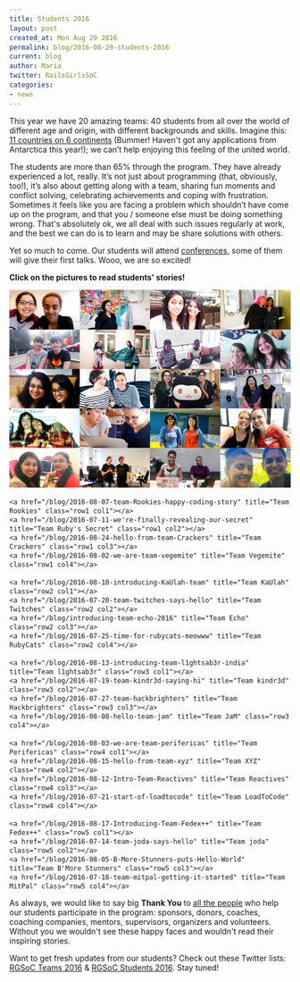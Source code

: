 ```yaml
---
title: Students 2016
layout: post
created_at: Mon Aug 29 2016
permalink: blog/2016-08-29-students-2016
current: blog
author: Maria
twitter: RailsGirlsSoC
categories:
- news
---
```


This year we have 20 amazing teams: 40 students from all over the world of different age and origin, with different backgrounds and skills. Imagine this: [11 countries on 6 continents](/blog/2016-06-24-more-teams-aye) (Bummer! Haven't got any applications from Antarctica this year!); we can’t help enjoying this feeling of the united world.

The students are more than 65% through the program. They have already experienced a lot, really. It’s not just about programming (that, obviously, too!), it’s also about getting along with a team, sharing fun moments and conflict solving, celebrating achievements and coping with frustration. Sometimes it feels like you are facing a problem which shouldn’t have come up on the program, and that you / someone else must be doing something wrong. That's absolutely ok, we all deal with such issues regularly at work, and the best we can do is to learn and may be share solutions with others.

Yet so much to come. Our students will attend [conferences](/blog/2016-08-10-conferences-part1), some of them will give their first talks. Wooo, we are so excited!

**Click on the pictures to read students' stories!**

<section class="students-image-map-4x5">
  <div>
    <img src="/img/blog/2016/2016-08-29-students-2016-4x5.png">

    <a href="/blog/2016-08-07-team-Rookies-happy-coding-story" title="Team Rookies" class="row1 col1"></a>
    <a href="/blog/2016-07-11-we're-finally-revealing-our-secret" title="Team Ruby's Secret" class="row1 col2"></a>
    <a href="/blog/2016-08-24-hello-from-team-Crackers" title="Team Crackers" class="row1 col3"></a>
    <a href="/blog/2016-08-02-we-are-team-vegemite" title="Team Vegemite" class="row1 col4"></a>

    <a href="/blog/2016-08-10-introducing-KaUlah-team" title="Team KaUlah" class="row2 col1"></a>
    <a href="/blog/2016-07-20-team-twitches-says-hello" title="Team Twitches" class="row2 col2"></a>
    <a href="/blog/introducing-team-echo-2016" title="Team Echo" class="row2 col3"></a>
    <a href="/blog/2016-07-25-time-for-rubycats-meowww" title="Team RubyCats" class="row2 col4"></a>

    <a href="/blog/2016-08-13-introducing-team-l1ghtsab3r-india" title="Team l1ghtsab3r" class="row3 col1"></a>
    <a href="/blog/2016-07-19-team-kindr3d-saying-hi" title="Team kindr3d" class="row3 col2"></a>
    <a href="/blog/2016-07-27-team-hackbrighters" title="Team Hackbrighters" class="row3 col3"></a>
    <a href="/blog/2016-08-08-hello-team-jam" title="Team JaM" class="row3 col4"></a>

    <a href="/blog/2016-08-03-we-are-team-perifericas" title="Team Perifericas" class="row4 col1"></a>
    <a href="/blog/2016-08-15-hello-from-team-xyz" title="Team XYZ" class="row4 col2"></a>
    <a href="/blog/2016-08-12-Intro-Team-Reactives" title="Team Reactives" class="row4 col3"></a>
    <a href="/blog/2016-07-21-start-of-loadtocode" title="Team LoadToCode" class="row4 col4"></a>

    <a href="/blog/2016-08-17-Introducing-Team-Fedex++" title="Team Fedex++" class="row5 col1"></a>
    <a href="/blog/2016-07-14-team-joda-says-hello" title="Team joda" class="row5 col2"></a>
    <a href="/blog/2016-08-05-B-More-Stunners-puts-Hello-World" title="Team B'More Stunners" class="row5 col3"></a>
    <a href="/blog/2016-07-18-team-mitpal-getting-it-started" title="Team MitPal" class="row5 col4"></a>

  </div>
</section>

As always, we would like to say big **Thank You** to [all the people](/about/team) who help our students participate in the program: sponsors, donors, coaches, coaching companies, mentors, supervisors, organizers and volunteers. Without you we wouldn't see these happy faces and wouldn't read their inspiring stories.

Want to get fresh updates from our students? Check out these Twitter lists: [RGSoC Teams 2016](https://twitter.com/RailsGirlsSoC/lists/rgsoc-2016-teams) & [RGSoC Students 2016](https://twitter.com/RailsGirlsSoC/lists/rgsoc-2016-students). Stay tuned!
